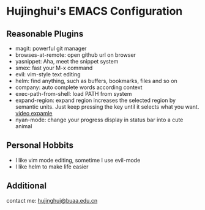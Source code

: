 Hujinghui's EMACS Configuration
==========================================================================

## Reasonable Plugins

- magit: powerful git manager
- browses-at-remote: open github url on browser
- yasnippet: Aha, meet the snippet system
- smex: fast your M-x command
- evil: vim-style text editing
- helm: find anything, such as buffers, bookmarks, files and so on
- company: auto complete words according context
- exec-path-from-shell: load PATH from system
- expand-region: expand region increases the selected region by semantic units. Just keep pressing the key until it selects what you want. [video expamle](http://emacsrocks.com/e09.html)
- nyan-mode: change your progress display in status bar into a cute animal


## Personal Hobbits

- I like vim mode editing, sometime I use evil-mode
- I like helm to make life easier


## Additional

contact me: hujinghui@buaa.edu.cn

